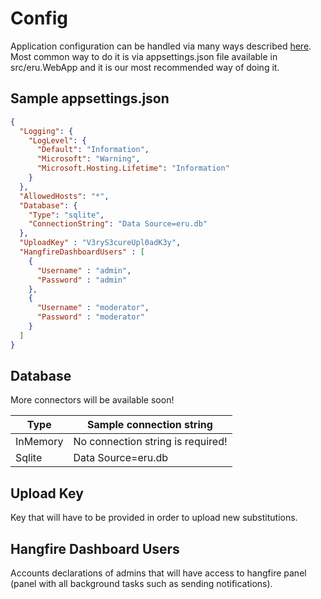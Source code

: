 ﻿# Config

Application configuration can be handled via many ways described [here](https://docs.microsoft.com/pl-pl/aspnet/core/fundamentals/configuration/?view=aspnetcore-3.1#environment-variables).
Most common way to do it is via appsettings.json file available in src/eru.WebApp and it is our most recommended way of doing it.

## Sample appsettings.json

```json
{
  "Logging": {
    "LogLevel": {
      "Default": "Information",
      "Microsoft": "Warning",
      "Microsoft.Hosting.Lifetime": "Information"
    }
  },
  "AllowedHosts": "*",
  "Database": {
    "Type": "sqlite",
    "ConnectionString": "Data Source=eru.db"
  },
  "UploadKey" : "V3ryS3cureUpl0adK3y",
  "HangfireDashboardUsers" : [
    {
      "Username" : "admin",
      "Password" : "admin"
    },
    {
      "Username" : "moderator",
      "Password" : "moderator"
    }
  ]
}

```

## Database

More connectors will be available soon!

| Type | Sample connection string |
| --- | ---|
| InMemory | No connection string is required! |
| Sqlite | Data Source=eru.db |

## Upload Key

Key that will have to be provided in order to upload new substitutions.

## Hangfire Dashboard Users

Accounts declarations of admins that will have access to hangfire panel (panel with all background tasks such as sending notifications).
